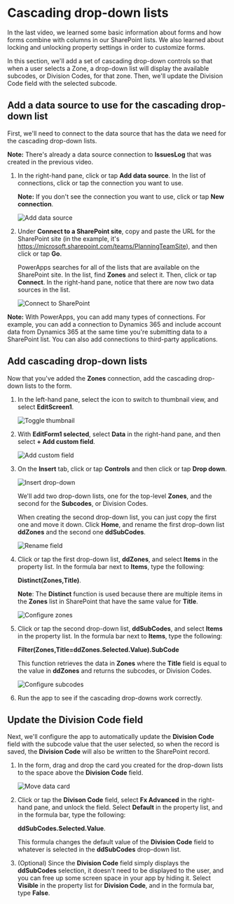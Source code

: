<properties
   pageTitle="Add a cascading drop-down list | Microsoft PowerApps"
   description="Add a data source and then add some cascading drop-down lists"
   services=""
   suite="powerapps"
   documentationCenter="na"
   authors="v-subohe"
   manager="anneta"
   editor=""
   tags=""/>

<tags
   ms.service="powerapps"
   ms.devlang="na"
   ms.topic="get-started-article"
   ms.tgt_pltfrm="na"
   ms.workload="na"
   ms.date="06/20/2017"
   ms.author="v-subohe"/>

# Cascading drop-down lists
In the last video, we learned some basic information about forms and how forms combine with columns in our SharePoint lists. We also learned about locking and unlocking property settings in order to customize forms.

In this section, we'll add a set of cascading drop-down controls so that when a user selects a Zone, a drop-down list will display the available subcodes, or Division Codes, for that zone. Then, we'll update the Division Code field with the selected subcode. 

## Add a data source to use for the cascading drop-down list 

First, we'll need to connect to the data source that has the data we need for the cascading drop-down lists.

**Note:** There's already a data source connection to **IssuesLog** that was created in the previous video.

1. In the right-hand pane, click or tap **Add data source**. In the list of connections, click or tap the connection you want to use.

   **Note:** If you don't see the connection you want to use, click or tap **New connection**.

   ![Add data source](./media/learning-add-data-dropdown/add-data-source.png)

2. Under **Connect to a SharePoint site**, copy and paste the URL for the SharePoint site (in the example, it's https://microsoft.sharepoint.com/teams/PlanningTeamSite), and then click or tap **Go**.

   PowerApps searches for all of the lists that are available on the SharePoint site. In the list, find **Zones** and select it. Then, click or tap **Connect**. In the right-hand pane, notice that there are now two data sources in the list.

   ![Connect to SharePoint](./media/learning-add-data-dropdown/connect-sharepoint.png)

  **Note:** With PowerApps, you can add many types of connections. For example, you can add a connection to Dynamics 365 and include account data from Dynamics 365 at the same time you're submitting data to a SharePoint list. You can also add connections to third-party applications.

## Add cascading drop-down lists
Now that you've added the **Zones** connection, add the cascading drop-down lists to the form.

1. In the left-hand pane, select the icon to switch to thumbnail view, and select **EditScreen1**. 

   ![Toggle thumbnail](./media/learning-add-data-dropdown/toggle-thumbnail.png)


1. With **EditForm1 selected**, select **Data** in the right-hand pane, and then select **+ Add custom field**.

   ![Add custom field](./media/learning-add-data-dropdown/add-new-field.png)

2. On the **Insert** tab, click or tap **Controls** and then click or tap **Drop down**.

   ![Insert drop-down](./media/learning-add-data-dropdown/insert-control-dropdown.png)

   We'll add two drop-down lists, one for the top-level **Zones**, and the second for the **Subcodes**, or Division Codes.

   When creating the second drop-down list, you can just copy the first one and move it down. Click **Home**, and rename the first drop-down list **ddZones** and the second one **ddSubCodes**.

   ![Rename field](./media/learning-add-data-dropdown/rename-field.png)

3. Click or tap the first drop-down list, **ddZones**, and select **Items** in the property list. In the formula bar next to **Items**, type the following: 

    **Distinct(Zones,Title)**.

    **Note**: The **Distinct** function is used because there are multiple items in the **Zones** list in SharePoint that have the same value for **Title**. 

   ![Configure zones](./media/learning-add-data-dropdown/configure-zones.png)

4. Click or tap the second drop-down list, **ddSubCodes**, and select **Items** in the property list. In the formula bar next to **Items**, type the following:

   **Filter(Zones,Title=ddZones.Selected.Value).SubCode**

   This function retrieves the data in **Zones** where the **Title** field is equal to the value in **ddZones** and returns the subcodes, or Division Codes.

      ![Configure subcodes](./media/learning-add-data-dropdown/configure-subcodes.png)

5. Run the app to see if the cascading drop-downs work correctly.

## Update the Division Code field 
Next, we'll configure the app to automatically update the **Division Code** field with the subcode value that the user selected, so when the record is saved, the **Division Code** will also be written to the SharePoint record.  

1. In the form, drag and drop the card you created for the drop-down lists to the space above the **Division Code** field.

   ![Move data card](./media/learning-add-data-dropdown/move-card.png)

2. Click or tap the **Divison Code** field, select **Fx Advanced** in the right-hand pane, and unlock the field. Select **Default** in the property list, and in the formula bar, type the following: 

    **ddSubCodes.Selected.Value**.

   This formula changes the default value of the **Division Code** field to whatever is selected in the **ddSubCodes** drop-down list.

3. (Optional) Since the **Division Code** field simply displays the **ddSubCodes** selection, it doesn't need to be displayed to the user, and you can free up some screen space in your app by hiding it.  Select **Visible** in the property list for **Division Code**, and in the formula bar, type **False**.
